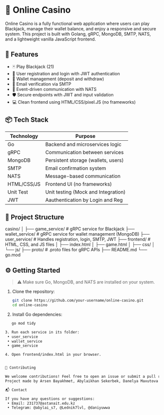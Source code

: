 # 🎰 Online Casino

Online Casino is a fully functional web application where users can play Blackjack, manage their wallet balance, and enjoy a responsive and secure system. This project is built with Golang, gRPC, MongoDB, SMTP, NATS, and a lightweight vanilla JavaScript frontend.

## 🚀 Features

- 🃏 Play Blackjack (21)
- 👤 User registration and login with JWT authentication
- 💼 Wallet management (deposit and withdraw)
- 📧 Email verification via SMTP
- 💬 Event-driven communication with NATS
- 🛡 Secure endpoints with JWT and input validation
- 💻 Clean frontend using HTML/CSS/pixel.JS (no frameworks)

## 📦 Tech Stack

| Technology | Purpose                            |
|------------|------------------------------------|
| Go         | Backend and microservices logic    |
| gRPC       | Communication between services     |
| MongoDB    | Persistent storage (wallets, users)|
| SMTP       | Email confirmation system          |
| NATS       | Message-based communication        |
| HTML/CSS/JS| Frontend UI (no frameworks)        |
| Unit Test  | Unit testing (Mock and Integration)|
| JWT        | Aauthentication by Login and Reg   |


## 📂 Project Structure
casino/
│
├── game_service/         # gRPC service for Blackjack
├── wallet_service/       # gRPC service for wallet management (MongoDB)
├── user_service/         # Handles registration, login, SMTP, JWT
├── frontend/             # HTML, CSS, and JS files
│   ├── index.html
│   ├── game.html
│   ├── css/
│   └── js/
├── proto/                # .proto files for gRPC APIs
├── README.md
└── go.mod


## ⚙️ Getting Started

> ⚠ Make sure Go, MongoDB, and NATS are installed on your system.

1. Clone the repository:
   ```bash
   git clone https://github.com/your-username/online-casino.git
   cd online-casino

2. Install Go dependencies:
```bash
   go mod tidy

3. Run each service in its folder:
 • user_service
 • wallet_service
 • game_service

4. Open frontend/index.html in your browser.


🤝 Contributing

We welcome contributions! Feel free to open an issue or submit a pull request.
Project made by Arsen Bayakhmet, Abylaikhan Sekerbek, Danelya Maxutova.

📬 Contact

If you have any questions or suggestions:
 • Email: 231737@astanait.edu.kz
 • Telegram: @abylai_s7, @Lednik7lvl, @daniyuwwa


